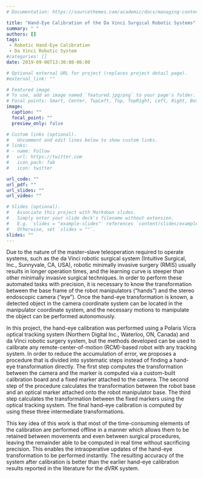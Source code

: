 ```yaml
---
# Documentation: https://sourcethemes.com/academic/docs/managing-content/

title: "Hand-Eye Calibration of the Da Vinci Surgical Robotic Systems"
summary: " "
authors: []
tags: 
 - Robotic Hand-Eye Calibration
 - Da Vinci Robotic System
#categories: []
date: 2019-09-06T13:30:08-06:00

# Optional external URL for project (replaces project detail page).
#external_link: ""

# Featured image
# To use, add an image named `featured.jpg/png` to your page's folder.
# Focal points: Smart, Center, TopLeft, Top, TopRight, Left, Right, BottomLeft, Bottom, BottomRight.
image:
  caption: ""
  focal_point: ""
  preview_only: false

# Custom links (optional).
#   Uncomment and edit lines below to show custom links.
# links:
# - name: Follow
#   url: https://twitter.com
#   icon_pack: fab
#   icon: twitter

url_code: ""
url_pdf: ""
url_slides: ""
url_video: ""

# Slides (optional).
#   Associate this project with Markdown slides.
#   Simply enter your slide deck's filename without extension.
#   E.g. `slides = "example-slides"` references `content/slides/example-slides.md`.
#   Otherwise, set `slides = ""`.
slides: ""
---
```


Due to the nature of the master–slave teleoperation required to operate systems, such as the da Vinci robotic surgical system (Intuitive Surgical, Inc., Sunnyvale, CA, USA), robotic minimally invasive surgery (RMIS) usually results in longer operation times, and the learning curve is steeper than other minimally invasive surgical techniques. In order to perform these automated tasks with precision, it is necessary to know the transformation between the base frame of the robot manipulators (“hands”) and the stereo endoscopic camera (“eye”). Once the hand-eye transformation is known, a detected object in the camera coordinate system can be located in the manipulator coordinate system, and the necessary motions to manipulate the object can be performed autonomously.

In this project, the hand-eye calibration was performed using a Polaris Vicra optical tracking system (Northern Digital Inc., Waterloo, ON, Canada) and da Vinci robotic surgery system, but the methods developed can be used to calibrate any remote-center-of-motion (RCM)-based robot with any tracking system. In order to reduce the accumulation of error, we proposes a procedure that is divided into systematic steps instead of finding a hand-eye transformation directly. The first step computes the transformation between the camera and the marker is computed via a custom-built calibration board and a fixed marker attached to the camera. The second step of the procedure calculates the transformation between the robot base and an optical marker attached onto the robot manipulator base. The third step calculates the transformation between the fixed markers using the optical tracking system. The final hand-eye calibration is computed by using these three intermediate transformations.

This key idea of this work is that most of the time-consuming elements of the calibration are performed offline in a manner which allows them to be retained between movements and even between surgical procedures, leaving the remainder able to be computed in real time without sacrificing precision. This enables the intraoperative updates of the hand-eye transformation to be performed instantly.  The resulting accuracy of the system after calibration is better than the earlier hand-eye calibration results reported in the literature for the dVRK system.